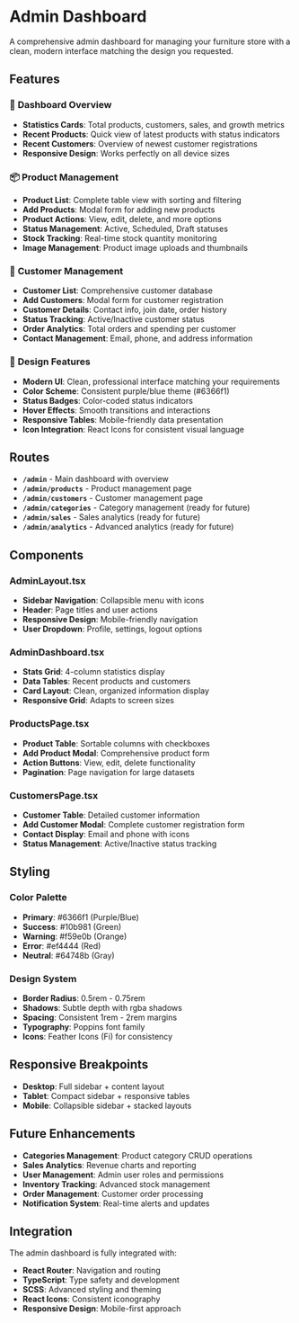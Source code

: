 # Admin Dashboard

A comprehensive admin dashboard for managing your furniture store with a clean, modern interface matching the design you requested.

## Features

### 🎯 **Dashboard Overview**
- **Statistics Cards**: Total products, customers, sales, and growth metrics
- **Recent Products**: Quick view of latest products with status indicators
- **Recent Customers**: Overview of newest customer registrations
- **Responsive Design**: Works perfectly on all device sizes

### 📦 **Product Management**
- **Product List**: Complete table view with sorting and filtering
- **Add Products**: Modal form for adding new products
- **Product Actions**: View, edit, delete, and more options
- **Status Management**: Active, Scheduled, Draft statuses
- **Stock Tracking**: Real-time stock quantity monitoring
- **Image Management**: Product image uploads and thumbnails

### 👥 **Customer Management**
- **Customer List**: Comprehensive customer database
- **Add Customers**: Modal form for customer registration
- **Customer Details**: Contact info, join date, order history
- **Status Tracking**: Active/Inactive customer status
- **Order Analytics**: Total orders and spending per customer
- **Contact Management**: Email, phone, and address information

### 🎨 **Design Features**
- **Modern UI**: Clean, professional interface matching your requirements
- **Color Scheme**: Consistent purple/blue theme (#6366f1)
- **Status Badges**: Color-coded status indicators
- **Hover Effects**: Smooth transitions and interactions
- **Responsive Tables**: Mobile-friendly data presentation
- **Icon Integration**: React Icons for consistent visual language

## Routes

- **`/admin`** - Main dashboard with overview
- **`/admin/products`** - Product management page
- **`/admin/customers`** - Customer management page
- **`/admin/categories`** - Category management (ready for future)
- **`/admin/sales`** - Sales analytics (ready for future)
- **`/admin/analytics`** - Advanced analytics (ready for future)

## Components

### AdminLayout.tsx
- **Sidebar Navigation**: Collapsible menu with icons
- **Header**: Page titles and user actions
- **Responsive Design**: Mobile-friendly navigation
- **User Dropdown**: Profile, settings, logout options

### AdminDashboard.tsx
- **Stats Grid**: 4-column statistics display
- **Data Tables**: Recent products and customers
- **Card Layout**: Clean, organized information display
- **Responsive Grid**: Adapts to screen sizes

### ProductsPage.tsx
- **Product Table**: Sortable columns with checkboxes
- **Add Product Modal**: Comprehensive product form
- **Action Buttons**: View, edit, delete functionality
- **Pagination**: Page navigation for large datasets

### CustomersPage.tsx
- **Customer Table**: Detailed customer information
- **Add Customer Modal**: Complete customer registration form
- **Contact Display**: Email and phone with icons
- **Status Management**: Active/Inactive status tracking

## Styling

### Color Palette
- **Primary**: #6366f1 (Purple/Blue)
- **Success**: #10b981 (Green)
- **Warning**: #f59e0b (Orange)
- **Error**: #ef4444 (Red)
- **Neutral**: #64748b (Gray)

### Design System
- **Border Radius**: 0.5rem - 0.75rem
- **Shadows**: Subtle depth with rgba shadows
- **Spacing**: Consistent 1rem - 2rem margins
- **Typography**: Poppins font family
- **Icons**: Feather Icons (Fi) for consistency

## Responsive Breakpoints

- **Desktop**: Full sidebar + content layout
- **Tablet**: Compact sidebar + responsive tables
- **Mobile**: Collapsible sidebar + stacked layouts

## Future Enhancements

- **Categories Management**: Product category CRUD operations
- **Sales Analytics**: Revenue charts and reporting
- **User Management**: Admin user roles and permissions
- **Inventory Tracking**: Advanced stock management
- **Order Management**: Customer order processing
- **Notification System**: Real-time alerts and updates

## Integration

The admin dashboard is fully integrated with:
- **React Router**: Navigation and routing
- **TypeScript**: Type safety and development
- **SCSS**: Advanced styling and theming
- **React Icons**: Consistent iconography
- **Responsive Design**: Mobile-first approach

